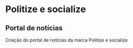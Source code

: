 # Politize e socialize

## Portal de notícias

Criação do portal de notícias da marca Politize e socialize